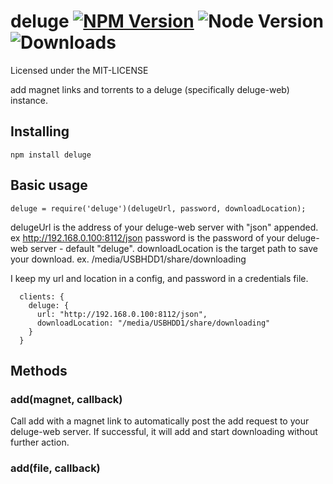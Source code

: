 deluge [![NPM Version](https://img.shields.io/npm/v/deluge.svg?style=flat)](https://www.npmjs.com/package/deluge) ![Node Version](https://img.shields.io/node/v/deluge.svg?style=flat) ![Downloads](https://img.shields.io/npm/dm/deluge.svg?style=flat)
=======

Licensed under the MIT-LICENSE

add magnet links and torrents to a deluge (specifically deluge-web) instance.

Installing
----------

```
npm install deluge
```

Basic usage
---

```
deluge = require('deluge')(delugeUrl, password, downloadLocation);
```

delugeUrl is the address of your deluge-web server with "json" appended. ex http://192.168.0.100:8112/json
password is the password of your deluge-web server - default "deluge".
downloadLocation is the target path to save your download. ex. /media/USBHDD1/share/downloading

I keep my url and location in a config, and password in a credentials file.
```
  clients: {
    deluge: {
      url: "http://192.168.0.100:8112/json",
      downloadLocation: "/media/USBHDD1/share/downloading"
    }
  }
  ```
  
Methods
---
### add(magnet, callback)

Call add with a magnet link to automatically post the add request to your deluge-web server. If successful, it will add and start downloading without further action.

### add(file, callback)
